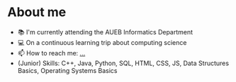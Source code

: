 # About me
<!--
comment **manostam/manostam** is a ✨ _special_ ✨ repository because its `README.md` (this file) appears on your GitHub profile.
-->
- 📚 I'm currently attending the AUEB Informatics Department
- 💻 On a continuous learning trip about computing science
- 📫 How to reach me: [...](https://www.linkedin.com/in/manos-stamatakis-31a681167/)
- (Junior) Skills: C++, Java, Python, SQL, HTML, CSS, JS, Data Structures Basics, Operating Systems Basics


